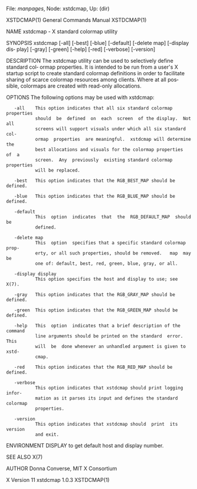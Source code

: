 File: *manpages*,  Node: xstdcmap,  Up: (dir)

XSTDCMAP(1)                 General Commands Manual                XSTDCMAP(1)



NAME
       xstdcmap - X standard colormap utility

SYNOPSIS
       xstdcmap [-all] [-best] [-blue] [-default] [-delete map] [-display dis‐
       play] [-gray] [-green] [-help] [-red] [-verbose] [-version]

DESCRIPTION
       The xstdcmap utility can be used to selectively  define  standard  col‐
       ormap  properties.   It  is  intended to be run from a user's X startup
       script to create standard colormap definitions in order  to  facilitate
       sharing  of scarce colormap resources among clients.  Where at all pos‐
       sible, colormaps are created with read-only allocations.

OPTIONS
       The following options may be used with xstdcmap:

       -all    This option indicates that all six standard colormap properties
               should  be  defined  on  each  screen  of the display.  Not all
               screens will support visuals under which all six standard  col‐
               ormap  properties  are meaningful.  xstdcmap will determine the
               best allocations and visuals for the colormap properties  of  a
               screen.  Any  previously  existing standard colormap properties
               will be replaced.

       -best   This option indicates that the RGB_BEST_MAP should be defined.

       -blue   This option indicates that the RGB_BLUE_MAP should be defined.

       -default
               This  option  indicates  that  the  RGB_DEFAULT_MAP  should  be
               defined.

       -delete map
               This  option  specifies that a specific standard colormap prop‐
               erty, or all such properties, should be removed.   map  may  be
               one of: default, best, red, green, blue, gray, or all.

       -display display
               This option specifies the host and display to use; see X(7).

       -gray   This option indicates that the RGB_GRAY_MAP should be defined.

       -green  This option indicates that the RGB_GREEN_MAP should be defined.

       -help   This  option  indicates that a brief description of the command
               line arguments should be printed on the standard  error.   This
               will  be  done whenever an unhandled argument is given to xstd‐
               cmap.

       -red    This option indicates that the RGB_RED_MAP should be defined.

       -verbose
               This option indicates that xstdcmap should print logging infor‐
               mation as it parses its input and defines the standard colormap
               properties.

       -version
               This option indicates that xstdcmap should  print  its  version
               and exit.

ENVIRONMENT
       DISPLAY to get default host and display number.

SEE ALSO
       X(7)

AUTHOR
       Donna Converse, MIT X Consortium





X Version 11                    xstdcmap 1.0.3                     XSTDCMAP(1)
